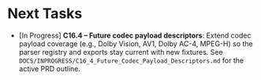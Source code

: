 # Next Tasks

- [In Progress] **C16.4 – Future codec payload descriptors**: Extend codec payload coverage (e.g., Dolby Vision, AV1, Dolby AC-4, MPEG-H) so the parser registry and exports stay current with new fixtures. See `DOCS/INPROGRESS/C16_4_Future_Codec_Payload_Descriptors.md` for the active PRD outline.
